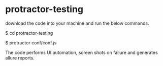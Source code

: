 # protractor-testing

download the code into your machine and run the below commands.

$ cd protractor-testing

$ protractor conf/conf.js


The code performs UI automation, screen shots on failure and generates allure reports.
